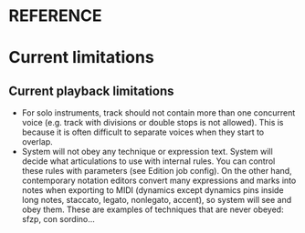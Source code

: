 # REFERENCE
# Current limitations

## Current playback limitations
- For solo instruments, track should not contain more than one concurrent voice (e.g. track with divisions or double stops is not allowed). This is because it is often difficult to separate voices when they start to overlap.
- System will not obey any technique or expression text. System will decide what articulations to use with internal rules. You can control these rules with parameters (see Edition job config). On the other hand, contemporary notation editors convert many expressions and marks into notes when exporting to MIDI (dynamics except dynamics pins inside long notes, staccato, legato, nonlegato, accent), so system will see and obey them. These are examples of techniques that are never obeyed: sfzp, con sordino...
